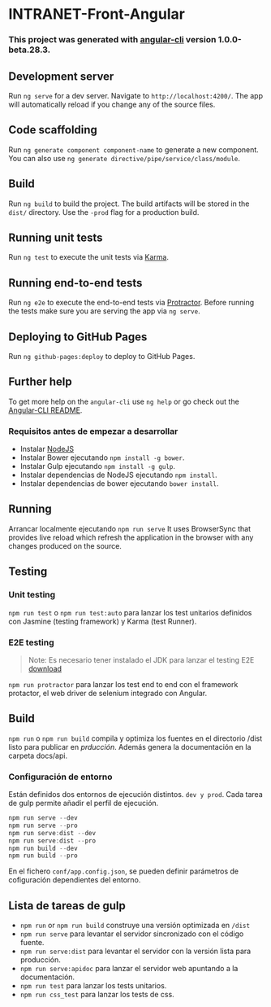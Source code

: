 # INTRANET-Front-Angular


### This project was generated with [angular-cli](https://github.com/angular/angular-cli) version 1.0.0-beta.28.3.

## Development server
Run `ng serve` for a dev server. Navigate to `http://localhost:4200/`. The app will automatically reload if you change any of the source files.

## Code scaffolding

Run `ng generate component component-name` to generate a new component. You can also use `ng generate directive/pipe/service/class/module`.

## Build

Run `ng build` to build the project. The build artifacts will be stored in the `dist/` directory. Use the `-prod` flag for a production build.

## Running unit tests

Run `ng test` to execute the unit tests via [Karma](https://karma-runner.github.io).

## Running end-to-end tests

Run `ng e2e` to execute the end-to-end tests via [Protractor](http://www.protractortest.org/).
Before running the tests make sure you are serving the app via `ng serve`.

## Deploying to GitHub Pages

Run `ng github-pages:deploy` to deploy to GitHub Pages.

## Further help

To get more help on the `angular-cli` use `ng help` or go check out the [Angular-CLI README](https://github.com/angular/angular-cli/blob/master/README.md).


### Requisitos antes de empezar a desarrollar
 * Instalar [NodeJS]( https://nodejs.org/en/ ) 
 * Instalar Bower ejecutando `npm install -g bower`.
 * Instalar Gulp ejecutando `npm install -g gulp`.
 * Instalar dependencias de NodeJS ejecutando `npm install`.
 * Instalar dependencias de bower ejecutando `bower install`.

## Running
Arrancar localmente ejecutando `npm run serve`
It uses BrowserSync that provides live reload which refresh the application in the browser with any changes produced on the source.   

## Testing

### Unit testing

`npm run test` o  `npm run test:auto` para lanzar los test unitarios definidos con Jasmine (testing framework) y Karma (test Runner).
  
### E2E testing
> Note: Es necesario tener instalado el JDK para lanzar el testing E2E
[download](http://www.oracle.com/technetwork/java/javase/downloads)

`npm run protractor`  para lanzar los test end to end con el framework protactor, el web driver de selenium integrado con Angular. 

## Build

`npm run` o `npm run build` compila y optimiza los fuentes en el directorio /dist listo para publicar en *prducción*. Además genera la documentación en la carpeta docs/api.  


### Configuración de entorno

Están definidos dos entornos de ejecución distintos. `dev y prod`. Cada tarea de gulp permite añadir el perfil de ejecución.

```javascript
npm run serve --dev
npm run serve --pro
npm run serve:dist --dev
npm run serve:dist --pro
npm run build --dev
npm run build --pro
```
En el fichero `conf/app.config.json`, se pueden definir parámetros de cofiguración dependientes del entorno.

## Lista de tareas de gulp

* `npm run` or `npm run build` construye una versión optimizada en `/dist`
* `npm run serve` para levantar el servidor sincronizado con el código fuente.
* `npm run serve:dist` para levantar el servidor con la versión lista para producción.
* `npm run serve:apidoc` para lanzar el servidor web apuntando a la documentación.
* `npm run test` para lanzar los tests unitarios. 		
* `npm run css_test` para lanzar los tests de css. 									
